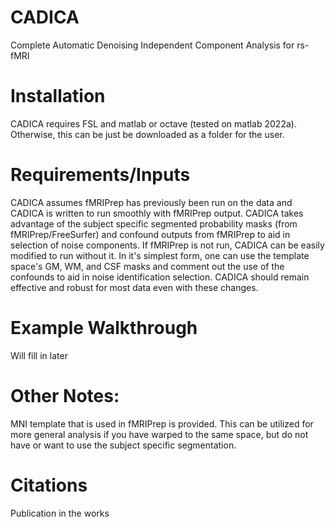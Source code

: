 # CADICA
Complete Automatic Denoising Independent Component Analysis for rs-fMRI

# Installation
CADICA requires FSL and matlab or octave (tested on matlab 2022a). Otherwise, this can be just be downloaded as a folder for the user.

# Requirements/Inputs
CADICA assumes fMRIPrep has previously been run on the data and CADICA is written to run smoothly with fMRIPrep output. CADICA takes advantage of the subject specific segmented probability masks (from fMRIPrep/FreeSurfer) and confound outputs from fMRIPrep to aid in selection of noise components. If fMRIPrep is not run, CADICA can be easily modified to run without it. In it's simplest form, one can use the template space's GM, WM, and CSF masks and comment out the use of the confounds to aid in noise identification selection. CADICA should remain effective and robust for most data even with these changes.

# Example Walkthrough
Will fill in later

# Other Notes:
MNI template that is used in fMRIPrep is provided. This can be utilized for more general analysis if you have warped to the same space, but do not have or want to use the subject specific segmentation.

# Citations
Publication in the works
